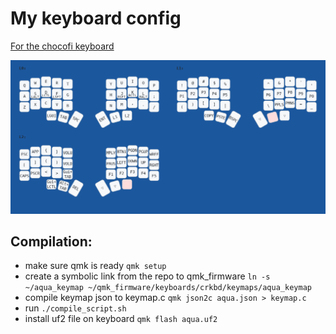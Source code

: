 # My keyboard config

[For the chocofi keyboard](https://github.com/pashutk/chocofi)

![keymap_diagram](aqua8.png "keymap")

## Compilation:
- make sure qmk is ready `qmk setup`
- create a symbolic link from the repo to qmk_firmware 
`ln -s ~/aqua_keymap ~/qmk_firmware/keyboards/crkbd/keymaps/aqua_keymap`
- compile keymap json to keymap.c `qmk json2c aqua.json > keymap.c`
- run `./compile_script.sh`
- install uf2 file on keyboard `qmk flash aqua.uf2` 
